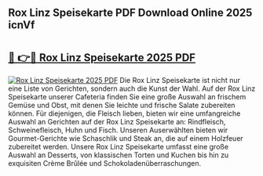 ## Rox Linz Speisekarte PDF Download Online 2025 icnVf

# <h2><a href="http://gcc07au.nevu.top/?p=Rox+Linz+Speisekarte">🔗 👉🔴 Rox Linz Speisekarte 2025 PDF</a></h2>

[![Rox Linz Speisekarte 2025 PDF](https://i.imgur.com/dBaPXMq.png)](http://gcc07au.nevu.top/?p=Rox+Linz+Speisekarte)
Die Rox Linz Speisekarte ist nicht nur eine Liste von Gerichten, sondern auch die Kunst der Wahl. Auf der Rox Linz Speisekarte unserer Cafeteria finden Sie eine große Auswahl an frischem Gemüse und Obst, mit denen Sie leichte und frische Salate zubereiten können. Für diejenigen, die Fleisch lieben, bieten wir eine umfangreiche Auswahl an Gerichten auf der Rox Linz Speisekarte an: Rindfleisch, Schweinefleisch, Huhn und Fisch. Unseren Auserwählten bieten wir Gourmet-Gerichte wie Schaschlik und Steak an, die auf einem Holzfeuer zubereitet werden. Unsere Rox Linz Speisekarte umfasst eine große Auswahl an Desserts, von klassischen Torten und Kuchen bis hin zu exquisiten Crème Brûlée und Schokoladenüberraschungen.
